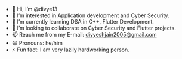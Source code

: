 - 👋 Hi, I’m @divye13
- 👀 I’m interested in Application development and Cyber Security.
- 🌱 I’m currently learning DSA in C++, Flutter Development.
- 💞️ I’m looking to collaborate on Cyber Security and Flutter projects.
- 📫 Reach me from my E-mail: divyeshjain2005@gmail.com
- 😄 Pronouns: he/him
- ⚡ Fun fact: I am very lazily hardworking person.

<!---
divye13/divye13 is a ✨ special ✨ repository because its `README.md` (this file) appears on your GitHub profile.
You can click the Preview link to take a look at your changes.
--->
